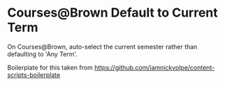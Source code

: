 # Courses@Brown Default to Current Term

On Courses@Brown, auto-select the current semester rather than defaulting to 'Any Term'.

Boilerplate for this taken from https://github.com/iamnickvolpe/content-scripts-boilerplate